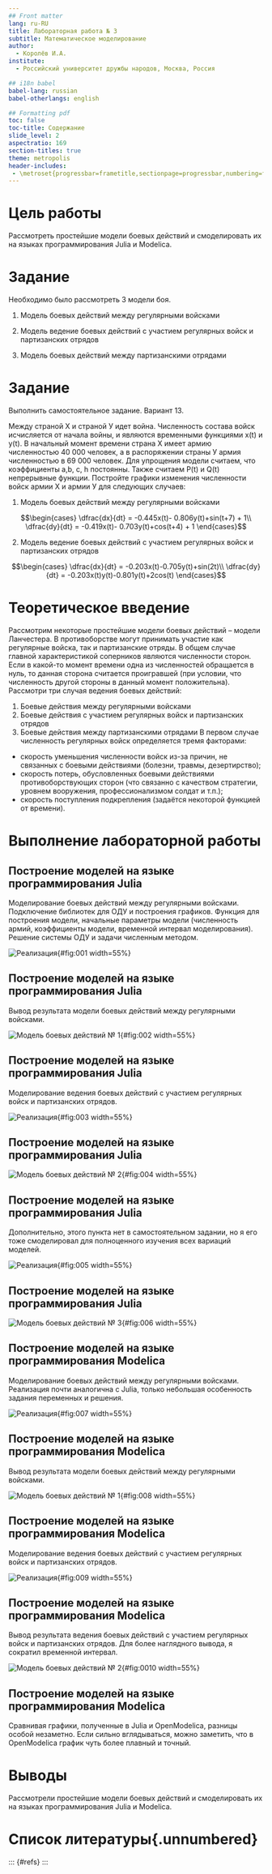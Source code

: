 ```yaml
---
## Front matter
lang: ru-RU
title: Лабораторная работа № 3
subtitle: Математическое моделирование
author:
  - Королёв И.А.
institute:
  - Российский университет дружбы народов, Москва, Россия

## i18n babel
babel-lang: russian
babel-otherlangs: english

## Formatting pdf
toc: false
toc-title: Содержание
slide_level: 2
aspectratio: 169
section-titles: true
theme: metropolis
header-includes:
 - \metroset{progressbar=frametitle,sectionpage=progressbar,numbering=fraction}
---
```


# Цель работы

Рассмотреть простейшие модели боевых действий и смоделировать их на языках программирования Julia и Modelica.

# Задание

Необходимо было рассмотреть 3 модели боя.

1. Модель боевых действий между регулярными войсками

2. Модель ведение боевых действий с участием регулярных войск и партизанских отрядов

3. Модель боевых действий между партизанскими отрядами

# Задание

Выполнить самостоятельное задание. Вариант 13.

Между страной Х и страной У идет война. Численность состава войск исчисляется от начала войны, и являются временными функциями x(t) и y(t). В начальный момент времени страна Х имеет армию численностью 40 000 человек, а в распоряжении страны У армия численностью в 69 000 человек. Для упрощения модели считаем, что коэффициенты a,b, c, h постоянны. Также считаем P(t) и Q(t) непрерывные функции.
Постройте графики изменения численности войск армии Х и армии У для следующих случаев:

1. Модель боевых действий между регулярными войсками

$$\begin{cases}
    \dfrac{dx}{dt} = -0.445x(t)- 0.806y(t)+sin(t+7) + 1\\
    \dfrac{dy}{dt} = -0.419x(t)- 0.703y(t)+cos(t+4) + 1
\end{cases}$$

2. Модель ведение боевых действий с участием регулярных войск и партизанских отрядов 

$$\begin{cases}
    \dfrac{dx}{dt} = -0.203x(t)-0.705y(t)+sin(2t)\\
    \dfrac{dy}{dt} = -0.203x(t)y(t)-0.801y(t)+2cos(t)
\end{cases}$$


# Теоретическое введение

Рассмотрим некоторые простейшие модели боевых действий – модели Ланчестера. В противоборстве могут принимать участие как регулярные войска, так и партизанские отряды. В общем случае главной характеристикой соперников являются численности сторон. Если в какой-то момент времени одна из численностей обращается в нуль, то данная сторона считается проигравшей (при условии, что численность другой стороны в данный момент положительна).
Рассмотри три случая ведения боевых действий:
1. Боевые действия между регулярными войсками
2. Боевые действия с участием регулярных войск и партизанских
отрядов
3. Боевые действия между партизанскими отрядами
В первом случае численность регулярных войск определяется тремя факторами:
* скорость уменьшения численности войск из-за причин, не связанных с боевыми действиями (болезни, травмы, дезертирство);
* скорость потерь, обусловленных боевыми действиями противоборствующих сторон (что связанно с качеством стратегии, уровнем вооружения, профессионализмом солдат и т.п.);
* скорость поступления подкрепления (задаётся некоторой функцией от времени).

# Выполнение лабораторной работы

## Построение моделей на языке программирования Julia

Моделирование боевых действий между регулярными войсками. Подключение библиотек для ОДУ и построения графиков. Функция для построения модели, начальные параметры модели (численность армий, коэффициенты модели, временной интервал моделирования). Решение системы ОДУ и задачи численным методом. 

![Реализация](image/10.png){#fig:001 width=55%}

## Построение моделей на языке программирования Julia

Вывод результата модели боевых действий между регулярными войсками.

![Модель боевых действий № 1](image/9.png){#fig:002 width=55%}

## Построение моделей на языке программирования Julia

Моделирование ведения боевых действий с участием регулярных войск и партизанских отрядов. 

![Реализация](image/1.png){#fig:003 width=55%}

## Построение моделей на языке программирования Julia

![Модель боевых действий № 2](image/2.png){#fig:004 width=55%}

## Построение моделей на языке программирования Julia

Дополнительно, этого пункта нет в самостоятельном задании, но я его тоже смоделировал для полноценного изучения всех вариаций моделей.

![Реализация](image/3.png){#fig:005 width=55%}

## Построение моделей на языке программирования Julia

![Модель боевых действий № 3](image/4.png){#fig:006 width=55%}

## Построение моделей на языке программирования Modelica

Моделирование боевых действий между регулярными войсками. Реализация почти аналогична с Julia, только небольшая особенность задания переменных и решения. 

![Реализация](image/7.png){#fig:007 width=55%}

## Построение моделей на языке программирования Modelica

Вывод результата модели боевых действий между регулярными войсками.

![Модель боевых действий № 1](image/8.png){#fig:008 width=55%}

## Построение моделей на языке программирования Modelica

Моделирование ведения боевых действий с участием регулярных войск и партизанских отрядов. 

![Реализация](image/6.png){#fig:009 width=55%}

## Построение моделей на языке программирования Modelica

Вывод результата ведения боевых действий с участием регулярных войск и партизанских отрядов. Для более наглядного вывода, я сократил временной интервал. 

![Модель боевых действий № 2](image/5.png){#fig:0010 width=55%}

## Построение моделей на языке программирования Modelica

Сравнивая графики, полученные в Julia и OpenModelica, разницы особой незаметно. Если сильно вглядываться, можно заметить, что в OpenModelica график чуть более плавный и точный.

# Выводы

Рассмотрели простейшие модели боевых действий и смоделировать их на языках программирования Julia и Modelica.

# Список литературы{.unnumbered}

::: {#refs}
:::
